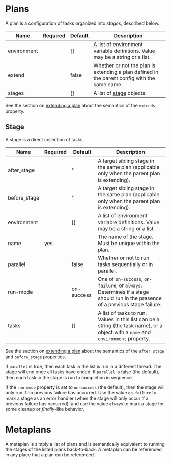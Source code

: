 # Plans

A plan is a configuration of tasks organized into *stages*, described below.

| Name        | Required | Default | Description |
| ----------- | -------- | ------- | ----------- |
| environment |          | []      | A list of environment variable definitions. Value may be a string or a list. |
| extend      |          | false   | Whether or not the plan is extending a plan defined in the parent config with the same name. |
| stages      |          | []      | A list of [stage](https://github.com/efritz/ij/blob/master/docs/plans.md#user-content-stage) objects. |

See the section on [extending a plan](https://github.com/efritz/ij/blob/master/docs/extend.md#user-content-extending-a-plan) about the semantics of the `extends` property.

## Stage

A stage is a direct collection of tasks.

| Name         | Required | Default    | Description |
| ------------ | -------- | ---------- | ----------- |
| after_stage  |          | ''         | A target sibling stage in the same plan (applicable only when the parent plan is extending). |
| before_stage |          | ''         | A target sibling stage in the same plan (applicable only when the parent plan is extending). |
| environment  |          | []         | A list of environment variable definitions. Value may be a string or a list. |
| name         | yes      |            | The name of the stage. Must be unique within the plan. |
| parallel     |          | false      | Whether or not to run tasks sequentially or in parallel. |
| run-mode     |          | on-success | One of `on-success`, `on-failure`, or `always`. Determines if a stage should run in the presence of a previous stage failure. |
| tasks        |          | []         | A list of tasks to run. Values in this list can be a string (the task name), or a object with a `name` and `environment` property. |

See the section on [extending a plan](https://github.com/efritz/ij/blob/master/docs/extend.md#user-content-extending-a-plan) about the semantics of the `after_stage` and `before_stage` properties.

If `parallel` is true, then each task in the list is run in a different thread. The stage will end once all tasks have ended. If `parallel` is false (the default), then each task in the stage is run to completion in sequence.

If the `run mode` property is set to `on-success` (the default), then the stage will only run if no previous failure has occurred. Use the value `on-failure` to mark a stage as an error handler (when the stage will only occur if a previous failure has occurred), and use the value `always` to mark a stage for some cleanup or *finally*-like behavior.

# Metaplans

A metaplan is simply a list of plans and is semantically equivalent to running the stages of the listed plans back-to-back. A metaplan can be referenced in any place that a plan can be referenced.
